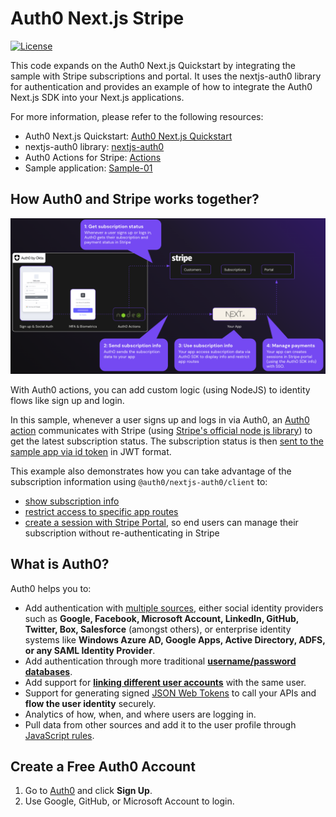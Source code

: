# Auth0 Next.js Stripe

[![License](https://img.shields.io/:license-mit-blue.svg?style=flat)](https://opensource.org/licenses/MIT)

This code expands on the Auth0 Next.js Quickstart by integrating the sample with Stripe subscriptions and portal. It uses the nextjs-auth0 library for authentication and provides an example of how to integrate the Auth0 Next.js SDK into your Next.js applications.

For more information, please refer to the following resources:
- Auth0 Next.js Quickstart: [Auth0 Next.js Quickstart](https://auth0.com/docs/quickstart/webapp/nextjs)
- nextjs-auth0 library: [nextjs-auth0](https://github.com/auth0/nextjs-auth0)
- Auth0 Actions for Stripe: [Actions](./Actions)
- Sample application: [Sample-01](./Sample-01)


## How Auth0 and Stripe works together?


![How Auth0 and Stripe works](./auth0-stripe-how-it-works.png)

With Auth0 actions, you can add custom logic (using NodeJS) to identity flows like sign up and login. 

In this sample, whenever a user signs up and logs in via Auth0, an [Auth0 action](./Actions/stripe-sync.js) communicates with Stripe (using [Stripe's official node js library](https://www.npmjs.com/package/stripe)) to get the latest subscription status. The subscription status is then [sent to the sample app via id token](./Actions/stripe-sync.js#L72-L74) in JWT format.

This example also demonstrates how you can take advantage of the subscription information using `@auth0/nextjs-auth0/client` to:
- [show subscription info](./Sample-01/app/profile/page.jsx#L34-L36)
- [restrict access to specific app routes](./Sample-01/components/NavBar.jsx#L47-L53) 
- [create a session with Stripe Portal](./Sample-01/app/api/billing/route.js), so end users can manage their subscription without re-authenticating in Stripe

## What is Auth0?

Auth0 helps you to:

* Add authentication with [multiple sources](https://auth0.com/docs/identityproviders), either social identity providers such as **Google, Facebook, Microsoft Account, LinkedIn, GitHub, Twitter, Box, Salesforce** (amongst others), or enterprise identity systems like **Windows Azure AD, Google Apps, Active Directory, ADFS, or any SAML Identity Provider**.
* Add authentication through more traditional **[username/password databases](https://auth0.com/docs/connections/database/custom-db)**.
* Add support for **[linking different user accounts](https://auth0.com/docs/users/user-account-linking)** with the same user.
* Support for generating signed [JSON Web Tokens](https://auth0.com/docs/tokens/json-web-tokens) to call your APIs and **flow the user identity** securely.
* Analytics of how, when, and where users are logging in.
* Pull data from other sources and add it to the user profile through [JavaScript rules](https://auth0.com/docs/rules).

## Create a Free Auth0 Account

1. Go to [Auth0](https://auth0.com) and click **Sign Up**.
2. Use Google, GitHub, or Microsoft Account to login.
